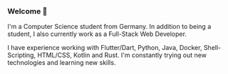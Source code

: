 ### Welcome 👋
I'm a Computer Science student from Germany. In addition to being a student, I also currently work as a Full-Stack Web Developer.

I have experience working with Flutter/Dart, Python, Java, Docker, Shell-Scripting, HTML/CSS, Kotlin and Rust.
I'm constantly trying out new technologies and learning new skills.
